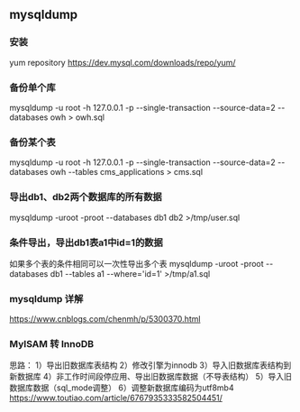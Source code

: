 ## mysqldump

### 安装
yum repository
https://dev.mysql.com/downloads/repo/yum/

### 备份单个库
mysqldump -u root -h 127.0.0.1 -p --single-transaction --source-data=2 --databases owh > owh.sql

### 备份某个表
mysqldump -u root -h 127.0.0.1 -p --single-transaction --source-data=2 --databases owh --tables cms_applications > cms.sql

### 导出db1、db2两个数据库的所有数据
mysqldump -uroot -proot --databases db1 db2 >/tmp/user.sql

### 条件导出，导出db1表a1中id=1的数据
如果多个表的条件相同可以一次性导出多个表
mysqldump -uroot -proot --databases db1 --tables a1 --where='id=1'  >/tmp/a1.sql

### mysqldump 详解
https://www.cnblogs.com/chenmh/p/5300370.html

### MyISAM 转 InnoDB
思路：
1）导出旧数据库表结构
2）修改引擎为innodb
3）导入旧数据库表结构到新数据库
4）非工作时间段停应用、导出旧数据库数据（不导表结构）
5）导入旧数据库数据（sql_mode调整）
6）调整新数据库编码为utf8mb4
https://www.toutiao.com/article/6767935333582504451/
